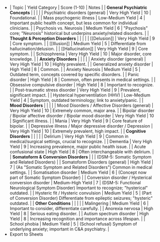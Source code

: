 - | Topic | Yield Category | Score (1-10) | Notes |
  | **General Psychiatric Concepts** |  |  |  |
  | Psychiatric disorders (general) | Very High Yield | 10 | Foundational. |
  | Mass psychogenic illness | Low-Medium Yield | 4 | Important public health concept, but less common for individual clinicians. |
  | Psychosis vs. Neurosis | Medium Yield | 6 | "Psychosis" core; "Neurosis" historical but underpins anxiety/related disorders. |
  | **Thought & Perception Disorders** |  |  |  |
  | [[Delusion]] | Very High Yield | 9 | Core symptom. |
  | [[Illusion]] | Medium Yield | 5 | Differentiate from hallucination/delusion. |
  | [[Hallucination]] | Very High Yield | 9 | Core symptom. |
  | Schizophrenia | Very High Yield | 10 | Major disorder, core knowledge. |
  | **Anxiety Disorders** |  |  |  |
  | Anxiety disorder (general) | Very High Yield | 10 | Highly prevalent. |
  | Generalized anxiety disorder | High Yield | 8 | Common. |
  | Anxiety Neurosis | Medium Yield | 5 | Outdated term, concepts covered by specific disorders. |
  | Panic disorder | High Yield | 8 | Common, often presents in medical settings. |
  | Obsessive compulsive disorder | High Yield | 8 | Important to recognize. |
  | Post-traumatic stress disorder | Very High Yield | 9 | Prevalent, significant impact. |
  | Hysterical hyperventilation (HHV) | Low-Medium Yield | 4 | Symptom, outdated terminology; link to anxiety/panic. |
  | **Mood Disorders** |  |  |  |
  | Mood Disorders / Affective Disorders (general) | Very High Yield | 10 | Extremely common, major area. |
  | Bipolar disorder / Bipolar affective disorder / Bipolar mood disorder | Very High Yield | 10 | Significant illness. |
  | Mania | Very High Yield | 9 | Core feature of bipolar. |
  | Depressive illness / Major depressive disorder / Depression | Very High Yield | 10 | Extremely prevalent, high impact. |
  | **Cognitive Disorders** |  |  |  |
  | Delirium | Very High Yield | 9 | Common in medical/surgical settings, crucial to recognize. |
  | Dementia | Very High Yield | 9 | Increasing prevalence, major public health issue. |
  | Acute confusional state | High Yield | 8 | Often interchangeable with delirium. |
  | **Somatoform & Conversion Disorders** |  |  | (DSM-5: Somatic Symptom and Related Disorders) |
  | Somatoform Disorders (general) | High Yield | 7 | (As "Somatic Symptom and Related Disorders") Common in medical settings. |
  | Somatisation disorder | Medium Yield | 6 | (Concept now part of Somatic Symptom Disorder) |
  | Conversion disorder / Hysterical conversion disorder | Medium-High Yield | 7 | (DSM-5: Functional Neurological Symptom Disorder) Important to recognize; "hysterical" outdated. |
  | Hysteric fit / Hysteric convulsion | Medium Yield | 5 | (Part of Conversion Disorder) Differentiate from epileptic seizures; "hysteric" outdated. |
  | **Other Conditions** |  |  |  |
  | Malingering | Medium Yield | 6 | Important to consider, differentiate carefully. |
  | Anorexia nervosa | High Yield | 8 | Serious eating disorder. |
  | Autism spectrum disorder | High Yield | 8 | Increasing recognition and importance across lifespan. |
  | School phobia | Medium Yield | 5 | (School refusal) Symptom of underlying anxiety; important in C&A psychiatry. |
- Export to Sheets